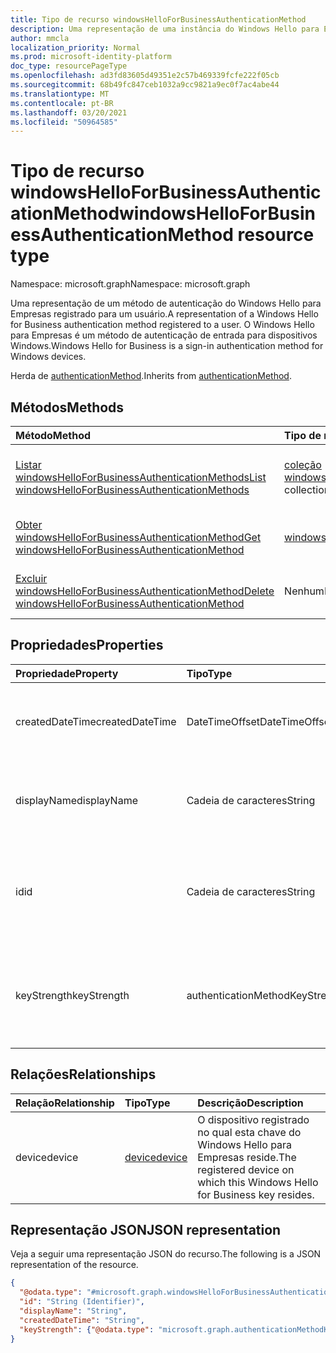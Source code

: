```yaml
---
title: Tipo de recurso windowsHelloForBusinessAuthenticationMethod
description: Uma representação de uma instância do Windows Hello para Empresas registrada em um usuário. O Windows Hello para Empresas é um método de autenticação de login.
author: mmcla
localization_priority: Normal
ms.prod: microsoft-identity-platform
doc_type: resourcePageType
ms.openlocfilehash: ad3fd83605d49351e2c57b469339fcfe222f05cb
ms.sourcegitcommit: 68b49fc847ceb1032a9cc9821a9ec0f7ac4abe44
ms.translationtype: MT
ms.contentlocale: pt-BR
ms.lasthandoff: 03/20/2021
ms.locfileid: "50964585"
---
```

# <a name="windowshelloforbusinessauthenticationmethod-resource-type"></a><span data-ttu-id="f599e-104">Tipo de recurso windowsHelloForBusinessAuthenticationMethod</span><span class="sxs-lookup"><span data-stu-id="f599e-104">windowsHelloForBusinessAuthenticationMethod resource type</span></span>

<span data-ttu-id="f599e-105">Namespace: microsoft.graph</span><span class="sxs-lookup"><span data-stu-id="f599e-105">Namespace: microsoft.graph</span></span>

<span data-ttu-id="f599e-106">Uma representação de um método de autenticação do Windows Hello para Empresas registrado para um usuário.</span><span class="sxs-lookup"><span data-stu-id="f599e-106">A representation of a Windows Hello for Business authentication method registered to a user.</span></span> <span data-ttu-id="f599e-107">O Windows Hello para Empresas é um método de autenticação de entrada para dispositivos Windows.</span><span class="sxs-lookup"><span data-stu-id="f599e-107">Windows Hello for Business is a sign-in authentication method for Windows devices.</span></span>

<span data-ttu-id="f599e-108">Herda de [authenticationMethod](../resources/authenticationmethod.md).</span><span class="sxs-lookup"><span data-stu-id="f599e-108">Inherits from [authenticationMethod](../resources/authenticationmethod.md).</span></span>

## <a name="methods"></a><span data-ttu-id="f599e-109">Métodos</span><span class="sxs-lookup"><span data-stu-id="f599e-109">Methods</span></span>
|<span data-ttu-id="f599e-110">Método</span><span class="sxs-lookup"><span data-stu-id="f599e-110">Method</span></span>|<span data-ttu-id="f599e-111">Tipo de retorno</span><span class="sxs-lookup"><span data-stu-id="f599e-111">Return type</span></span>|<span data-ttu-id="f599e-112">Descrição</span><span class="sxs-lookup"><span data-stu-id="f599e-112">Description</span></span>|
|:---|:---|:---|
|[<span data-ttu-id="f599e-113">Listar windowsHelloForBusinessAuthenticationMethods</span><span class="sxs-lookup"><span data-stu-id="f599e-113">List windowsHelloForBusinessAuthenticationMethods</span></span>](../api/windowshelloforbusinessauthenticationmethod-list.md)|<span data-ttu-id="f599e-114">[coleção windowsHelloForBusinessAuthenticationMethod](../resources/windowshelloforbusinessauthenticationmethod.md)</span><span class="sxs-lookup"><span data-stu-id="f599e-114">[windowsHelloForBusinessAuthenticationMethod](../resources/windowshelloforbusinessauthenticationmethod.md) collection</span></span>|<span data-ttu-id="f599e-115">Obter uma lista dos [objetos windowsHelloForBusinessAuthenticationMethod](../resources/windowshelloforbusinessauthenticationmethod.md) e suas propriedades.</span><span class="sxs-lookup"><span data-stu-id="f599e-115">Get a list of the [windowsHelloForBusinessAuthenticationMethod](../resources/windowshelloforbusinessauthenticationmethod.md) objects and their properties.</span></span>|
|[<span data-ttu-id="f599e-116">Obter windowsHelloForBusinessAuthenticationMethod</span><span class="sxs-lookup"><span data-stu-id="f599e-116">Get windowsHelloForBusinessAuthenticationMethod</span></span>](../api/windowshelloforbusinessauthenticationmethod-get.md)|[<span data-ttu-id="f599e-117">windowsHelloForBusinessAuthenticationMethod</span><span class="sxs-lookup"><span data-stu-id="f599e-117">windowsHelloForBusinessAuthenticationMethod</span></span>](../resources/windowshelloforbusinessauthenticationmethod.md)|<span data-ttu-id="f599e-118">Leia as propriedades e as relações de um [objeto windowsHelloForBusinessAuthenticationMethod.](../resources/windowshelloforbusinessauthenticationmethod.md)</span><span class="sxs-lookup"><span data-stu-id="f599e-118">Read the properties and relationships of a [windowsHelloForBusinessAuthenticationMethod](../resources/windowshelloforbusinessauthenticationmethod.md) object.</span></span>|
|[<span data-ttu-id="f599e-119">Excluir windowsHelloForBusinessAuthenticationMethod</span><span class="sxs-lookup"><span data-stu-id="f599e-119">Delete windowsHelloForBusinessAuthenticationMethod</span></span>](../api/windowshelloforbusinessauthenticationmethod-delete.md)|<span data-ttu-id="f599e-120">Nenhum</span><span class="sxs-lookup"><span data-stu-id="f599e-120">None</span></span>|<span data-ttu-id="f599e-121">Exclui um [objeto windowsHelloForBusinessAuthenticationMethod.](../resources/windowshelloforbusinessauthenticationmethod.md)</span><span class="sxs-lookup"><span data-stu-id="f599e-121">Deletes a [windowsHelloForBusinessAuthenticationMethod](../resources/windowshelloforbusinessauthenticationmethod.md) object.</span></span>|

## <a name="properties"></a><span data-ttu-id="f599e-122">Propriedades</span><span class="sxs-lookup"><span data-stu-id="f599e-122">Properties</span></span>
|<span data-ttu-id="f599e-123">Propriedade</span><span class="sxs-lookup"><span data-stu-id="f599e-123">Property</span></span>|<span data-ttu-id="f599e-124">Tipo</span><span class="sxs-lookup"><span data-stu-id="f599e-124">Type</span></span>|<span data-ttu-id="f599e-125">Descrição</span><span class="sxs-lookup"><span data-stu-id="f599e-125">Description</span></span>|
|:---|:---|:---|
|<span data-ttu-id="f599e-126">createdDateTime</span><span class="sxs-lookup"><span data-stu-id="f599e-126">createdDateTime</span></span>|<span data-ttu-id="f599e-127">DateTimeOffset</span><span class="sxs-lookup"><span data-stu-id="f599e-127">DateTimeOffset</span></span>|<span data-ttu-id="f599e-128">A data e a hora em que essa chave do Windows Hello para Empresas foi registrada.</span><span class="sxs-lookup"><span data-stu-id="f599e-128">The date and time that this Windows Hello for Business key was registered.</span></span>|
|<span data-ttu-id="f599e-129">displayName</span><span class="sxs-lookup"><span data-stu-id="f599e-129">displayName</span></span>|<span data-ttu-id="f599e-130">Cadeia de caracteres</span><span class="sxs-lookup"><span data-stu-id="f599e-130">String</span></span>|<span data-ttu-id="f599e-131">O nome do dispositivo no qual o Windows Hello para Empresas está registrado</span><span class="sxs-lookup"><span data-stu-id="f599e-131">The name of the device on which Windows Hello for Business is registered</span></span>|
|<span data-ttu-id="f599e-132">id</span><span class="sxs-lookup"><span data-stu-id="f599e-132">id</span></span>|<span data-ttu-id="f599e-133">Cadeia de caracteres</span><span class="sxs-lookup"><span data-stu-id="f599e-133">String</span></span>|<span data-ttu-id="f599e-134">Um identificador exclusivo para esse método de autenticação.</span><span class="sxs-lookup"><span data-stu-id="f599e-134">A unique identifier for this authentication method.</span></span> <span data-ttu-id="f599e-135">Herdado da [autenticaçãoMethod](../resources/authenticationmethod.md)</span><span class="sxs-lookup"><span data-stu-id="f599e-135">Inherited from [authenticationMethod](../resources/authenticationmethod.md)</span></span>|
|<span data-ttu-id="f599e-136">keyStrength</span><span class="sxs-lookup"><span data-stu-id="f599e-136">keyStrength</span></span>|<span data-ttu-id="f599e-137">authenticationMethodKeyStrength</span><span class="sxs-lookup"><span data-stu-id="f599e-137">authenticationMethodKeyStrength</span></span>|<span data-ttu-id="f599e-138">Força fundamental dessa chave do Windows Hello para Empresas.</span><span class="sxs-lookup"><span data-stu-id="f599e-138">Key strength of this Windows Hello for Business key.</span></span> <span data-ttu-id="f599e-139">Os valores possíveis são: `normal`, `weak`, `unknown`.</span><span class="sxs-lookup"><span data-stu-id="f599e-139">Possible values are: `normal`, `weak`, `unknown`.</span></span>|

## <a name="relationships"></a><span data-ttu-id="f599e-140">Relações</span><span class="sxs-lookup"><span data-stu-id="f599e-140">Relationships</span></span>
|<span data-ttu-id="f599e-141">Relação</span><span class="sxs-lookup"><span data-stu-id="f599e-141">Relationship</span></span>|<span data-ttu-id="f599e-142">Tipo</span><span class="sxs-lookup"><span data-stu-id="f599e-142">Type</span></span>|<span data-ttu-id="f599e-143">Descrição</span><span class="sxs-lookup"><span data-stu-id="f599e-143">Description</span></span>|
|:---|:---|:---|
|<span data-ttu-id="f599e-144">device</span><span class="sxs-lookup"><span data-stu-id="f599e-144">device</span></span>|[<span data-ttu-id="f599e-145">device</span><span class="sxs-lookup"><span data-stu-id="f599e-145">device</span></span>](../resources/device.md)|<span data-ttu-id="f599e-146">O dispositivo registrado no qual esta chave do Windows Hello para Empresas reside.</span><span class="sxs-lookup"><span data-stu-id="f599e-146">The registered device on which this Windows Hello for Business key resides.</span></span>|

## <a name="json-representation"></a><span data-ttu-id="f599e-147">Representação JSON</span><span class="sxs-lookup"><span data-stu-id="f599e-147">JSON representation</span></span>
<span data-ttu-id="f599e-148">Veja a seguir uma representação JSON do recurso.</span><span class="sxs-lookup"><span data-stu-id="f599e-148">The following is a JSON representation of the resource.</span></span>
<!-- {
  "blockType": "resource",
  "keyProperty": "id",
  "@odata.type": "microsoft.graph.windowsHelloForBusinessAuthenticationMethod",
  "baseType": "microsoft.graph.authenticationMethod",
  "openType": false
}
-->
``` json
{
  "@odata.type": "#microsoft.graph.windowsHelloForBusinessAuthenticationMethod",
  "id": "String (Identifier)",
  "displayName": "String",
  "createdDateTime": "String",
  "keyStrength": {"@odata.type": "microsoft.graph.authenticationMethodKeyStrength"}
}
```
